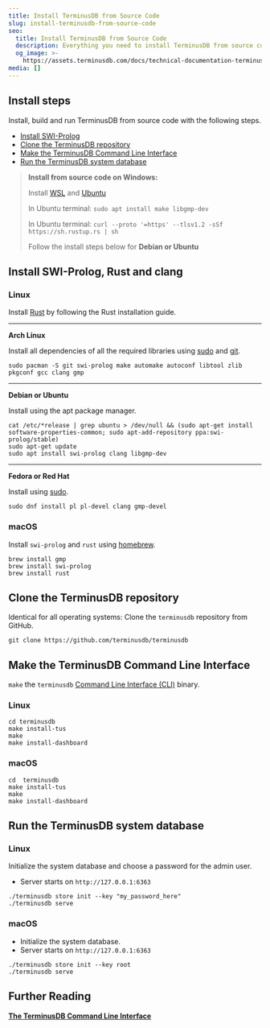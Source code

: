 ```yaml
---
title: Install TerminusDB from Source Code
slug: install-terminusdb-from-source-code
seo:
  title: Install TerminusDB from Source Code
  description: Everything you need to install TerminusDB from source code.
  og_image: >-
    https://assets.terminusdb.com/docs/technical-documentation-terminuscms-og.png
media: []
---
```


## Install steps

Install, build and run TerminusDB from source code with the following steps.

*   [Install SWI-Prolog](#installswiprolog)
*   [Clone the TerminusDB repository](#clonetheterminusdbrepository)
*   [Make the TerminusDB Command Line Interface](#maketheterminusdbcommandlineinterface)
*   [Run the TerminusDB system database](#runtheterminusdbsystemdatabase)

> **Install from source code on Windows:**  
>   
> Install [WSL](https://ubuntu.com/wsl) and [Ubuntu](https://ubuntu.com/#download)  
>   
> In Ubuntu terminal: `sudo apt install make libgmp-dev`  
>   
> In Ubuntu terminal: `curl --proto '=https' --tlsv1.2 -sSf https://sh.rustup.rs | sh`  
>   
> Follow the install steps below for **Debian or Ubuntu**

## Install SWI-Prolog, Rust and clang

### Linux

Install [Rust](https://www.rust-lang.org/tools/install) by following the Rust installation guide.

* * *

**Arch Linux**

Install all dependencies of all the required libraries using [sudo](https://www.sudo.ws/download.html) and [git](https://git-scm.com/downloads).

```
sudo pacman -S git swi-prolog make automake autoconf libtool zlib pkgconf gcc clang gmp
```

* * *

**Debian or Ubuntu**

Install using the apt package manager.

```
cat /etc/*release | grep ubuntu > /dev/null && (sudo apt-get install software-properties-common; sudo apt-add-repository ppa:swi-prolog/stable)
sudo apt-get update
sudo apt install swi-prolog clang libgmp-dev
```

* * *

**Fedora or Red Hat**

Install using [sudo](https://www.sudo.ws/download.html).

```
sudo dnf install pl pl-devel clang gmp-devel
```

### macOS

Install `swi-prolog` and `rust` using [homebrew](https://brew.sh).

```
brew install gmp
brew install swi-prolog
brew install rust
```

## Clone the TerminusDB repository

Identical for all operating systems: Clone the `terminusdb` repository from GitHub.

```
git clone https://github.com/terminusdb/terminusdb
```

## Make the TerminusDB Command Line Interface

`make` the `terminusdb` [Command Line Interface (CLI)](/docs/terminusdb-cli-commands/) binary.

### Linux

```
cd terminusdb
make install-tus
make
make install-dashboard
```

### macOS

```
cd  terminusdb
make install-tus
make
make install-dashboard
```

## Run the TerminusDB system database

### Linux

Initialize the system database and choose a password for the admin user.

*   Server starts on `http://127.0.0.1:6363`

```
./terminusdb store init --key "my_password_here"
./terminusdb serve
```

### macOS

*   Initialize the system database.
*   Server starts on `http://127.0.0.1:6363`

```
./terminusdb store init --key root
./terminusdb serve
```

## Further Reading

[**The TerminusDB Command Line Interface**](/docs/terminusdb-cli-commands/)